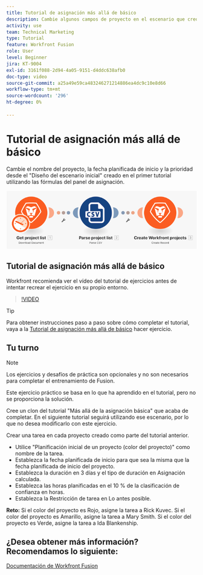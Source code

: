 ```yaml
---
title: Tutorial de asignación más allá de básico
description: Cambie algunos campos de proyecto en el escenario que creó anteriormente mediante las fórmulas del panel de asignación en [!DNL Adobe Workfront Fusion].
activity: use
team: Technical Marketing
type: Tutorial
feature: Workfront Fusion
role: User
level: Beginner
jira: KT-9004
exl-id: 3161f088-2d94-4a05-9151-d4ddc638afb0
doc-type: video
source-git-commit: a25a49e59ca483246271214886ea4dc9c10e8d66
workflow-type: tm+mt
source-wordcount: '296'
ht-degree: 0%

---
```


# Tutorial de asignación más allá de básico

Cambie el nombre del proyecto, la fecha planificada de inicio y la prioridad desde el &quot;Diseño del escenario inicial&quot; creado en el primer tutorial utilizando las fórmulas del panel de asignación.

![Una imagen del escenario de Fusion](assets/understand-the-basics-1.png)

## Tutorial de asignación más allá de básico

Workfront recomienda ver el vídeo del tutorial de ejercicios antes de intentar recrear el ejercicio en su propio entorno.

>[!VIDEO](https://video.tv.adobe.com/v/335264/?quality=12&learn=on)

>[!TIP]
>
>Para obtener instrucciones paso a paso sobre cómo completar el tutorial, vaya a la [Tutorial de asignación más allá de básico](https://experienceleague.adobe.com/docs/workfront-learn/tutorials-workfront/fusion/exercises/beyond-basic-mapping.html?lang=en) hacer ejercicio.

## Tu turno

>[!NOTE]
>
>Los ejercicios y desafíos de práctica son opcionales y no son necesarios para completar el entrenamiento de Fusion.

Este ejercicio práctico se basa en lo que ha aprendido en el tutorial, pero no se proporciona la solución.

Cree un clon del tutorial &quot;Más allá de la asignación básica&quot; que acaba de completar. En el siguiente tutorial seguirá utilizando ese escenario, por lo que no desea modificarlo con este ejercicio.

Crear una tarea en cada proyecto creado como parte del tutorial anterior.

* Utilice &quot;Planificación inicial de un proyecto (color del proyecto)&quot; como nombre de la tarea.
* Establezca la fecha planificada de inicio para que sea la misma que la fecha planificada de inicio del proyecto.
* Establezca la duración en 3 días y el tipo de duración en Asignación calculada.
* Establezca las horas planificadas en el 10 % de la clasificación de confianza en horas.
* Establezca la Restricción de tarea en Lo antes posible.

**Reto:** Si el color del proyecto es Rojo, asigne la tarea a Rick Kuvec. Si el color del proyecto es Amarillo, asigne la tarea a Mary Smith. Si el color del proyecto es Verde, asigne la tarea a Ida Blankenship.

## ¿Desea obtener más información? Recomendamos lo siguiente:

[Documentación de Workfront Fusion](https://experienceleague.adobe.com/docs/workfront/using/adobe-workfront-fusion/workfront-fusion-2.html?lang=en)

